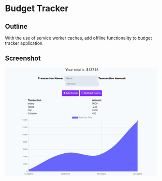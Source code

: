 # Budget Tracker

## Outline

With the use of service worker caches, add offline functionality to budget tracker application.

## Screenshot

   ![Output](./budget.png)
